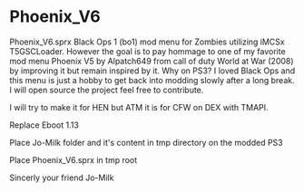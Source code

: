 # Phoenix_V6
Phoenix_V6.sprx Black Ops 1 (bo1) mod menu for Zombies utilizing iMCSx T5GSCLoader. 
However the goal is to pay hommage to one of my favorite mod menu Phoenix V5 by Alpatch649 from call of duty World at War (2008) by improving it but remain inspired by it.
Why on PS3? I loved Black Ops and this menu is just a hobby to get back into modding slowly after a long break. I will open source the project feel free to contribute.

I will try to make it for HEN but ATM it is for CFW on DEX with TMAPI.


Replace Eboot 1.13

Place Jo-Milk folder and it's content in tmp directory on the modded PS3

Place Phoenix_V6.sprx in tmp root

Sincerly your friend Jo-Milk
